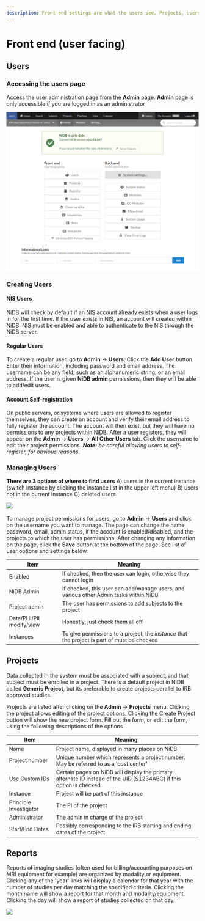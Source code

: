 ```yaml
---
description: Front end settings are what the users see. Projects, users, etc.
---
```


# Front end (user facing)

## Users

### Accessing the users page

Access the user administration page from the **Admin** page. **Admin** page is only accessible if you are logged in as an administrator

![Main admin page](<../../.gitbook/assets/image (1).png>)

### Creating Users

#### NIS Users

NiDB will check by default if an [NIS](https://en.wikipedia.org/wiki/Network\_Information\_Service) account already exists when a user logs in for the first time. If the user exists in NIS, an account will created within NiDB. NIS must be enabled and able to authenticate to the NIS through the NiDB server.

#### Regular Users

To create a regular user, go to **Admin** → **Users**. Click the **Add User** button. Enter their information, including password and email address. The username can be any field, such as an alphanumeric string, or an email address. If the user is given **NiDB admin** permissions, then they will be able to add/edit users.

#### Account Self-registration

On public servers, or systems where users are allowed to register themselves, they can create an account and verify their email address to fully register the account. The account will then exist, but they will have no permissions to any projects within NiDB. After a user registers, they will appear on the **Admin** → **Users** → **All Other Users** tab. Click the username to edit their project permissions. _**Note:** be careful allowing users to self-register, for obvious reasons._

### Managing Users

**There are 3 options of where to find users** A) users in the current instance (switch instance by clicking the instance list in the upper left menu) B) users not in the current instance C) deleted users

![](https://user-images.githubusercontent.com/8302215/142014954-37b7a2e7-31cf-4cd6-9ce2-7eb6af559ee2.png)

To manage project permissions for users, go to **Admin** → **Users** and click on the username you want to manage. The page can change the name, password, email, admin status, if the account is enabled/disabled, and the projects to which the user has permissions. After changing any information on the page, click the **Save** button at the bottom of the page. See list of user options and settings below.

| Item                     | Meaning                                                                                      |
| ------------------------ | -------------------------------------------------------------------------------------------- |
| Enabled                  | If checked, then the user can login, otherwise they cannot login                             |
| NiDB Admin               | If checked, this user can add/manage users, and various other Admin tasks within NiDB        |
| Project admin            | The user has permissions to add subjects to the project                                      |
| Data/PHI/PII modify/view | Honestly, just check them all off                                                            |
| Instances                | To give permissions to a project, the _instance_ that the project is part of must be checked |

## Projects

Data collected in the system must be associated with a subject, and that subject must be enrolled in a project. There is a default project in NiDB called **Generic Project**, but its preferable to create projects parallel to IRB approved studies.

Projects are listed after clicking on the **Admin** → **Projects** menu. Clicking the project allows editing of the project options. Clicking the Create Project button will show the new project form. Fill out the form, or edit the form, using the following descriptions of the options

| Item                   | Meaning                                                                                                             |
| ---------------------- | ------------------------------------------------------------------------------------------------------------------- |
| Name                   | Project name, displayed in many places on NiDB                                                                      |
| Project number         | Unique number which represents a project number. May be referred to as a 'cost center'                              |
| Use Custom IDs         | Certain pages on NiDB will display the primary alternate ID instead of the UID (S1234ABC) if this option is checked |
| Instance               | Project will be part of this instance                                                                               |
| Principle Investigator | The PI of the project                                                                                               |
| Administrator          | The admin in charge of the project                                                                                  |
| Start/End Dates        | Possibly corresponding to the IRB starting and ending dates of the project                                          |

## Reports

Reports of imaging studies (often used for billing/accounting purposes on MRI equipment for example) are organized by modality or equipment. Clicking any of the 'year' links will display a calendar for that year with the number of studies per day matching the specified criteria. Clicking the month name will show a report for that month and modality/equipment. Clicking the day will show a report of studies collected on that day.

![](https://user-images.githubusercontent.com/8302215/143941688-f05c43b1-7afc-42fd-afc6-1b016ede715b.png)
